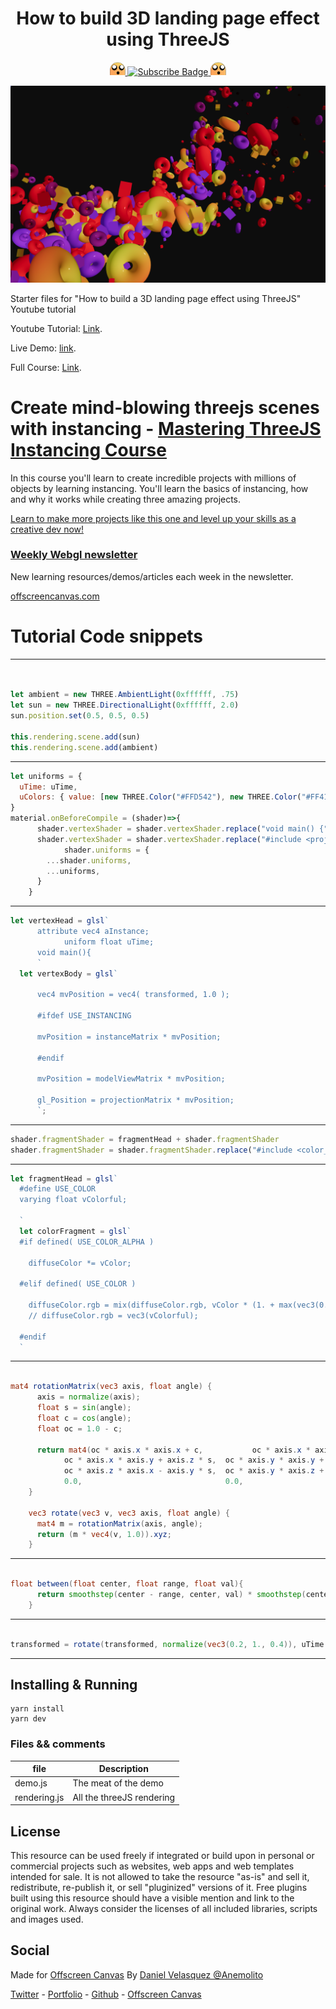 <h1 align="center">How to build 3D landing page effect using ThreeJS</h1>

<p align="center">
    <a href="https://offscreencanvas.com" target="_blank" rel="noopener noreferrer">
        <img width="25" src="./logo.png" alt="Offscreen Logo">
    </a>
    <a href="https://offscreencanvas.com" target="_blank" rel="noopener noreferrer">
        <img src="https://img.shields.io/badge/Learn%20More%20Webgl%20In%20The%20Newsletter-8A2BE2" alt="Subscribe Badge">
    </a>
    <a href="https://offscreencanvas.com" target="_blank" rel="noopener noreferrer">
        <img width="25" src="./logo.png" alt="Offscreen Logo">
    </a>
</p>

[![Demo Image](./cover.png)](https://www.youtube.com/watch?v=yvvLXkWFTkU)

Starter files for "How to build a 3D landing page effect using ThreeJS" Youtube tutorial

Youtube Tutorial: [Link](https://www.youtube.com/watch?v=yvvLXkWFTkU).

Live Demo: [link](https://threejsinstancing.com).

Full Course: [Link](https://threejsinstancing.com).

# Create mind-blowing threejs scenes with instancing - [ Mastering ThreeJS Instancing Course ](https://threejsinstancing.com/)

In this course you'll learn to create incredible projects with millions of objects by learning instancing. You'll learn the basics of instancing, how and why it works while creating three amazing projects.

[Learn to make more projects like this one and level up your skills as a creative dev now!](https://threejsinstancing.com/) 

### [Weekly Webgl newsletter](https://offscreencanvas.com)

New learning resources/demos/articles each week in the newsletter. 

[offscreencanvas.com](https://offscreencanvas.com)


# Tutorial Code snippets 

---

```js


let ambient = new THREE.AmbientLight(0xffffff, .75)
let sun = new THREE.DirectionalLight(0xffffff, 2.0)
sun.position.set(0.5, 0.5, 0.5)

this.rendering.scene.add(sun)
this.rendering.scene.add(ambient)


```

---

```js
let uniforms = {
  uTime: uTime,
  uColors: { value: [new THREE.Color("#FFD542"), new THREE.Color("#FF4141"), new THREE.Color("#B75AFF")]}
}
material.onBeforeCompile = (shader)=>{
      shader.vertexShader = shader.vertexShader.replace("void main() {", vertexHead)
      shader.vertexShader = shader.vertexShader.replace("#include <project_vertex>", vertexBody)
			shader.uniforms = {
        ...shader.uniforms, 
        ...uniforms,
      }
    }

```
---
```js
let vertexHead = glsl`
      attribute vec4 aInstance;
			uniform float uTime;
      void main(){
      `
  let vertexBody = glsl`

      vec4 mvPosition = vec4( transformed, 1.0 );

      #ifdef USE_INSTANCING

      mvPosition = instanceMatrix * mvPosition;

      #endif

      mvPosition = modelViewMatrix * mvPosition;

      gl_Position = projectionMatrix * mvPosition;
      `;
```
---

```js
shader.fragmentShader = fragmentHead + shader.fragmentShader
shader.fragmentShader = shader.fragmentShader.replace("#include <color_fragment>", colorFragment)

```
---

```js
let fragmentHead = glsl`
  #define USE_COLOR
  varying float vColorful;

  `
  let colorFragment = glsl`
  #if defined( USE_COLOR_ALPHA )

    diffuseColor *= vColor;

  #elif defined( USE_COLOR )

    diffuseColor.rgb = mix(diffuseColor.rgb, vColor * (1. + max(vec3(0.), vColor - 0.5)), vColorful);
    // diffuseColor.rgb = vec3(vColorful);

  #endif
  `

```
---

```glsl

mat4 rotationMatrix(vec3 axis, float angle) {
      axis = normalize(axis);
      float s = sin(angle);
      float c = cos(angle);
      float oc = 1.0 - c;
      
      return mat4(oc * axis.x * axis.x + c,           oc * axis.x * axis.y - axis.z * s,  oc * axis.z * axis.x + axis.y * s,  0.0,
            oc * axis.x * axis.y + axis.z * s,  oc * axis.y * axis.y + c,           oc * axis.y * axis.z - axis.x * s,  0.0,
            oc * axis.z * axis.x - axis.y * s,  oc * axis.y * axis.z + axis.x * s,  oc * axis.z * axis.z + c,           0.0,
            0.0,                                0.0,                                0.0,                                1.0);
    }

    vec3 rotate(vec3 v, vec3 axis, float angle) {
      mat4 m = rotationMatrix(axis, angle);
      return (m * vec4(v, 1.0)).xyz;
    }

```
---

```glsl

float between(float center, float range, float val){
      return smoothstep(center - range, center, val) * smoothstep(center + range, center, val); 
    }

```
---


```glsl

transformed = rotate(transformed, normalize(vec3(0.2, 1., 0.4)), uTime * (1. * aInstance.z + 0.3)+   aInstance2.x);

```

---
## Installing & Running

```
yarn install
yarn dev
```

### Files && comments

| file | Description |
| --- | --- |
| demo.js | The meat of the demo |
| rendering.js | All the threeJS rendering |

## License
This resource can be used freely if integrated or build upon in personal or commercial projects such as websites, web apps and web templates intended for sale. It is not allowed to take the resource "as-is" and sell it, redistribute, re-publish it, or sell "pluginized" versions of it. Free plugins built using this resource should have a visible mention and link to the original work. Always consider the licenses of all included libraries, scripts and images used.

## Social

Made for [Offscreen Canvas](https://offscreencanvas.com/)
By [Daniel Velasquez @Anemolito](https://twitter.com/Anemolito)

[Twitter](https://twitter.com/Anemolito) - [Portfolio](https://velasquezdaniel.com/) - [Github](https://github.com/Anemolo) - [Offscreen Canvas](https://offscreencanvas.com/)
